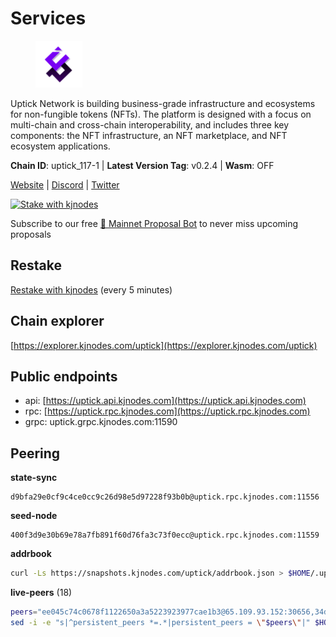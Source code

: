 # Services

<figure><img src="https://raw.githubusercontent.com/kj89/cosmos-images/main/logos/uptick.png" alt=""><figcaption></figcaption></figure>

Uptick Network is building business-grade infrastructure and  ecosystems for non-fungible tokens (NFTs). The platform is  designed with a focus on multi-chain and cross-chain interoperability,  and includes three key components: the NFT infrastructure, an NFT  marketplace, and NFT ecosystem applications.

**Chain ID**: uptick_117-1 | **Latest Version Tag**: v0.2.4 | **Wasm**: OFF

[Website](https://uptick.network) | [Discord](https://discord.gg/UzeHS7fu5H) | [Twitter](https://twitter.com/uptickproject)

[![Stake with kjnodes](https://i.ibb.co/cr44Q8j/button-stake-with-kjnodes.png)](https://restake.app/uptick/uptickvaloper1jqpaf0vgzlxvjx5meq8huweuv2nguqe20seefq)

Subscribe to our free [🤖 Mainnet Proposal Bot](https://t.me/kjnodes_proposal_bot) to never miss upcoming proposals

## Restake

[Restake with kjnodes](https://restake.app/uptick/uptickvaloper1jqpaf0vgzlxvjx5meq8huweuv2nguqe20seefq) (every 5 minutes)
## Chain explorer
[https://explorer.kjnodes.com/uptick](https://explorer.kjnodes.com/uptick)

## Public endpoints

* api: [https://uptick.api.kjnodes.com](https://uptick.api.kjnodes.com)
* rpc: [https://uptick.rpc.kjnodes.com](https://uptick.rpc.kjnodes.com)
* grpc: uptick.grpc.kjnodes.com:11590

## Peering

**state-sync**

```text
d9bfa29e0cf9c4ce0cc9c26d98e5d97228f93b0b@uptick.rpc.kjnodes.com:11556
```

**seed-node**

```text
400f3d9e30b69e78a7fb891f60d76fa3c73f0ecc@uptick.rpc.kjnodes.com:11559
```

**addrbook**
```bash
curl -Ls https://snapshots.kjnodes.com/uptick/addrbook.json > $HOME/.uptickd/config/addrbook.json
```

**live-peers** (18)
```bash
peers="ee045c74c0678f1122650a3a5223923977cae1b3@65.109.93.152:30656,34d28eeb7be1b245fd64ba2df4cdf62b5eb60dd3@202.61.240.155:30001,1160d5e94fbce4f8ccabb0203344c673f3af3fb6@141.94.139.233:27656,34d86f3a8dfce7d8b615563c587433c65792f104@185.219.142.221:15656,29269b318b35005b4ac39d010cbc3c41a5ab0833@185.144.99.33:26656,d9bfa29e0cf9c4ce0cc9c26d98e5d97228f93b0b@65.109.88.38:11556,78017b785ef1f781a1f4090f9ecf4adb2b476ab9@217.197.117.53:36656,ffd85619e0baed6ad09eec1e9c1651ded8e00b3b@82.165.186.119:26656,e8704845eaa0f3d39fcdc9c4065f3beb344384db@142.132.152.46:27656,755c376ec8df0c6fce6d3e28f3d9054de4fe456f@81.30.157.35:17656,8d9bfdb1e2657959ec641828080052d554fbe248@65.108.205.47:36656,f05733da50967e3955e11665b1901d36291dfaee@65.108.195.30:21656,f2710fe78495a0645b690dbf9296b5d62bc2a39f@148.113.6.229:20456,a5408575fc327823f73c153d9f89c932ac30a335@141.94.141.144:28056,07933f8021f92499457890184ae228cd4a2a52fb@65.21.90.141:26656,e6eb810c0495bc3c9e562f92b349458e7c5ec073@18.138.220.30:26656,169fd4bb8dee17a0cd8d3747788b3cdac2dbb137@171.247.172.188:35656,e71bae28852a0b603f7360ec17fe91e7f065f324@142.132.253.112:35656"
sed -i -e "s|^persistent_peers *=.*|persistent_peers = \"$peers\"|" $HOME/.uptickd/config/config.toml
```
